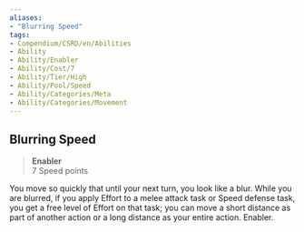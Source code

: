 ```yaml
---
aliases:
- "Blurring Speed"
tags:
- Compendium/CSRD/en/Abilities
- Ability
- Ability/Enabler
- Ability/Cost/7
- Ability/Tier/High
- Ability/Pool/Speed
- Ability/Categories/Meta
- Ability/Categories/Movement
---
```


  
## Blurring Speed  
>**Enabler**  
>7 Speed points
  
You move so quickly that until your next turn, you look like a blur. While you are blurred, if you apply Effort to a melee attack task or Speed defense task, you get a free level of Effort on that task; you can move a short distance as part of another action or a long distance as your entire action. Enabler.